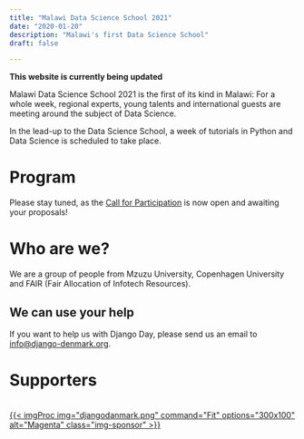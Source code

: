 ```yaml
---
title: "Malawi Data Science School 2021"
date: "2020-01-20"
description: "Malawi's first Data Science School"
draft: false

---
```



**This website is currently being updated**

Malawi Data Science School 2021 is the first of its kind in Malawi: For a whole week, regional experts, young talents and international guests are meeting around the subject of Data Science.

In the lead-up to the Data Science School, a week of tutorials in Python and Data Science is scheduled to take place.

<div style="clear: both"></div>


# Program

Please stay tuned, as the [Call for Participation](/cfp/) is now open and awaiting your proposals!

<div style="clear: both"></div>

# Who are we?

We are a group of people from Mzuzu University, Copenhagen University and FAIR (Fair Allocation of Infotech Resources).

## We can use your help

If you want to help us with Django Day, please send us an email to
[info@django-denmark.org](mailto:info@django-denmark.org).


# Supporters
<br>
<a href="https://www.django-denmark.org/" target="_blank" class="sponsor">
{{< imgProc
img="djangodanmark.png"
command="Fit"
options="300x100"
alt="Magenta"
class="img-sponsor"
>}}
</a>

